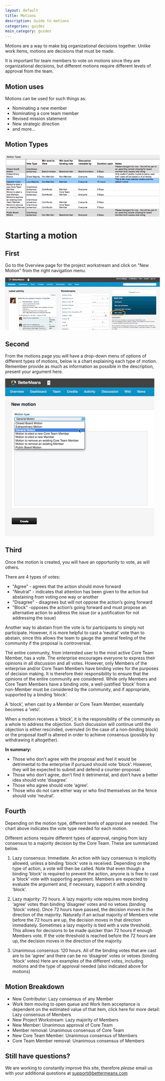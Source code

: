 ```yaml
---
layout: default
title: Motions
description: Guide to motions
categories: guides
main_category: guides
---
```


Motions are a way to make big organizational decisions together. Unlike work items, motions are decisions that must be made. 

It is important for team members to vote on motions since they are organizational decisions, but different motions require different levels of approval from the team.

Motion uses
-----------

Motions can be used for such things as:

* Nominating a new member
* Nominating a core team member
* Revised mission statement
* New strategic direction
* and more...

Motion Types
------------

![](/images/motion_types_chart.png)

Starting a motion
=================

First 
-----

Go to the Overview page for the project workstream and click on "New Motion" from the right navigation menu.

![](/images/motion.png)

Second
------

From the motions page you will have a drop-down menu of options of different types of motions, below is a chart explaining each type of motion. Remember provide as much as information as possible in the description, present your argument here.

![](/images/motion-dropdown-f.png)

Third
-----

Once the motion is created, you will have an opportunity to vote, as will others.

There are 4 types of votes: 

* "Agree" - agrees that the action should move forward
* "Neutral" - indicates that attention has been given to the action but abstaining from voting one way or another 
* "Disagree" - disagrees but will not oppose the action’s going forward
* "Block" -opposes the action’s going forward and must propose an alternative action to address the issue (or a justification for not addressing the issue) 

Another way to abstain from the vote is for participants to simply not participate. However, it is more helpful to cast a ‘neutral’ vote than to abstain, since this allows the team to gauge the general feeling of the community if the proposal is controversial.

The entire community, from interested user to the most active Core Team Member, has a vote. The enterprise encourages everyone to express their opinions in all discussion and all votes. However, only Members of the enterprise and/or Core Team Members have binding votes for the purposes of decision making. It is therefore their responsibility to ensure that the opinions of the entire community are considered. While only Members and Core Team Members have a binding vote, a well-justified ‘block’ from a non-Member must be considered by the community, and if appropriate, supported by a binding ‘block’.

A ‘block’, when cast by a Member or Core Team Member, essentially becomes a ‘veto’.

When a motion receives a ‘block’, it is the responsibility of the community as a whole to address the objection. Such discussion will continue until the objection is either rescinded, overruled (in the case of a non-binding block) or the proposal itself is altered in order to achieve consensus (possibly by withdrawing it altogether).

<strong>In summary:</strong>

* Those who don’t agree with the proposal and feel it would be detrimental to the enterprise if pursued should vote ‘block’. However, they will be expected to submit and defend a counter-proposal.
* Those who don’t agree, don’t find it detrimental, and don’t have a better idea should vote ‘disagree’.
* Those who agree should vote ‘agree’.
* Those who do not care either way or who find themselves on the fence should vote ‘neutral’.


Fourth
------

Depending on the motion type, different levels of approval are needed. The chart above indicates the vote type needed for each motion.

Different actions require different types of approval, ranging from lazy consensus to a majority decision by the Core Team. These are summarized below. 

1. Lazy consensus: Immediate. 
An action with lazy consensus is implicitly allowed, unless a binding ‘block’ vote is received. Depending on the type of action, a vote will then be called. Note that even though a binding ‘block’ is required to prevent the action, anyone is is free to cast a ‘block’ vote with supporting argument. Members are expected to evaluate the argument and, if necessary, support it with a binding ‘block’.

2. Lazy majority: 72 hours. 
A lazy majority vote requires more binding ‘agree’ votes than binding ‘disagree’ votes and no vetoes (binding ‘block’ votes). Once 72 hours have passed, the decision moves in the direction of the majority. Naturally if an actual majority of Members vote before the 72 hours are up, the decision moves in that direction immediately. Sometimes a lazy majority is tied with a vote threshold. This allows for decisions to be made quicker than 72 hours if enough Members vote. If the vote threshold is reached before the 72 hours are up, the decision moves in the direction of the majority.

3. Unanimous consensus: 120 hours. 
All of the binding votes that are cast are to be ‘agree’ and there can be no ‘disagree’ votes or vetoes (binding ‘block’ votes)
Here are examples of the different votes, including motions and the type of approval needed (also indicated above for motions)

Motion Breakdown
----------------

* New Contributor: Lazy consensus of any Member
* Work Item moving to open queue and Work Item acceptance is dependent on the estimated value of that item, click here for more detail: Lazy consensus of Members
* New Project Workstream: Lazy majority of Members
* New Member: Unanimous approval of Core Team
* Member removal: Unanimous consensus of Core Team
* New Core Team Member: Unanimous consensus of Members
* Core Team Member removal: Unanimous consensus of Members

Still have questions? 
---------------------

We are working to constantly improve this site, therefore _please_ email us with your additional questions at <a href="mailto:support@bettermeans.com">support@bettermeans.com</a>
